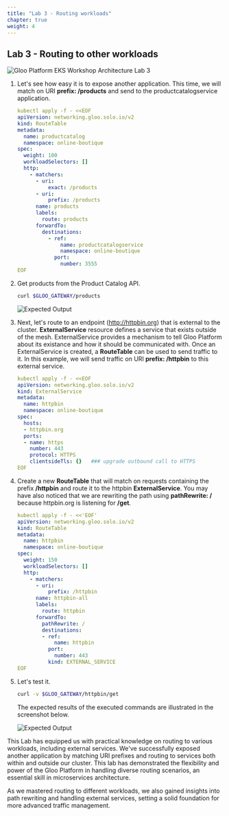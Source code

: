 ```yaml
---
title: "Lab 3 - Routing workloads"
chapter: true
weight: 4
---
```


## Lab 3 - Routing to other workloads

![Gloo Platform EKS Workshop Architecture Lab 3](/images/gloo-platform-eks-workshop-lab3.png)

1. Let's see how easy it is to expose another application. This time, we will match on URI **prefix: /products** and send to the productcatalogservice application.

    ```yaml
    kubectl apply -f - <<EOF
    apiVersion: networking.gloo.solo.io/v2
    kind: RouteTable
    metadata:
      name: productcatalog
      namespace: online-boutique
    spec:
      weight: 100
      workloadSelectors: []
      http:
        - matchers:
          - uri:
              exact: /products
          - uri:
              prefix: /products
          name: products
          labels:
            route: products
          forwardTo:
            destinations:
              - ref:
                  name: productcatalogservice
                  namespace: online-boutique
                port:
                  number: 3555
    EOF
    ```

2. Get products from the Product Catalog API.

    ```sh
    curl $GLOO_GATEWAY/products
    ```
   ![Expected Output](/images/products_output.png)

3. Next, let's route to an endpoint (http://httpbin.org) that is external to the cluster. **ExternalService** resource defines a service that exists outside of the mesh. ExternalService provides a mechanism to tell Gloo Platform about its existance and how it should be communicated with. Once an ExternalService is created, a **RouteTable** can be used to send traffic to it. In this example, we will send traffic on URI **prefix: /httpbin** to this external service.

    ```yaml
    kubectl apply -f - <<EOF
    apiVersion: networking.gloo.solo.io/v2
    kind: ExternalService
    metadata:
      name: httpbin
      namespace: online-boutique
    spec:
      hosts:
      - httpbin.org
      ports:
      - name: https
        number: 443
        protocol: HTTPS
        clientsideTls: {}   ### upgrade outbound call to HTTPS
    EOF
    ```

4. Create a new **RouteTable** that will match on requests containing the prefix **/httpbin** and route it to the httpbin **ExternalService**. You may have also noticed that we are rewriting the path using **pathRewrite: /** because httpbin.org is listening for **/get**.

    ```yaml
    kubectl apply -f - <<'EOF'
    apiVersion: networking.gloo.solo.io/v2
    kind: RouteTable
    metadata:
      name: httpbin
      namespace: online-boutique
    spec:
      weight: 150
      workloadSelectors: []
      http:
        - matchers:
          - uri:
              prefix: /httpbin
          name: httpbin-all
          labels:
            route: httpbin
          forwardTo:
            pathRewrite: /
            destinations:
            - ref:
                name: httpbin
              port: 
                number: 443
              kind: EXTERNAL_SERVICE
    EOF
    ```

5. Let's test it.

    ```sh
    curl -v $GLOO_GATEWAY/httpbin/get
    ```
   The expected results of the executed commands are illustrated in the screenshot below.

   ![Expected Output](/images/httpbin_output.png)

This Lab has equipped us with practical knowledge on routing to various workloads, including external services. We've successfully exposed another application by matching URI prefixes and routing to services both within and outside our cluster. This lab has demonstrated the flexibility and power of the Gloo Platform in handling diverse routing scenarios, an essential skill in microservices architecture.

As we mastered routing to different workloads, we also gained insights into path rewriting and handling external services, setting a solid foundation for more advanced traffic management.

